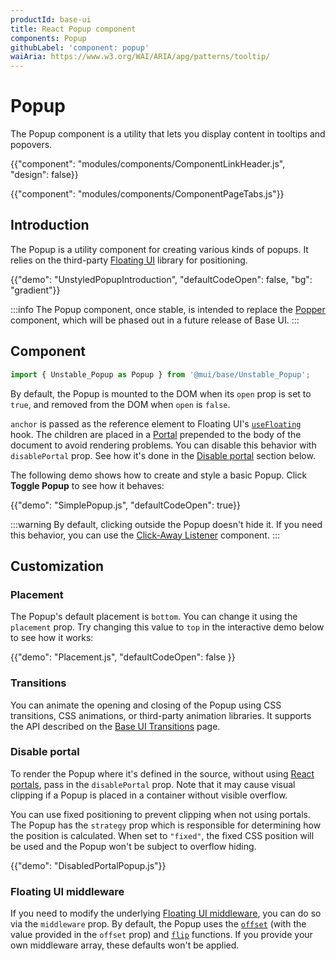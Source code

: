 ```yaml
---
productId: base-ui
title: React Popup component
components: Popup
githubLabel: 'component: popup'
waiAria: https://www.w3.org/WAI/ARIA/apg/patterns/tooltip/
---
```


# Popup

<p class="description">The Popup component is a utility that lets you display content in tooltips and popovers.</p>

{{"component": "modules/components/ComponentLinkHeader.js", "design": false}}

{{"component": "modules/components/ComponentPageTabs.js"}}

## Introduction

The Popup is a utility component for creating various kinds of popups.
It relies on the third-party [Floating UI](https://floating-ui.com/) library for positioning.

{{"demo": "UnstyledPopupIntroduction", "defaultCodeOpen": false, "bg": "gradient"}}

:::info
The Popup component, once stable, is intended to replace the [Popper](/base-ui/react-popper/) component, which will be phased out in a future release of Base UI.
:::

## Component

```jsx
import { Unstable_Popup as Popup } from '@mui/base/Unstable_Popup';
```

By default, the Popup is mounted to the DOM when its `open` prop is set to `true`, and removed from the DOM when `open` is `false`.

`anchor` is passed as the reference element to Floating UI's [`useFloating`](https://floating-ui.com/docs/react#positioning) hook.
The children are placed in a [Portal](/base-ui/react-portal/) prepended to the body of the document to avoid rendering problems.
You can disable this behavior with `disablePortal` prop.
See how it's done in the [Disable portal](#disable-portal) section below.

The following demo shows how to create and style a basic Popup.
Click **Toggle Popup** to see how it behaves:

{{"demo": "SimplePopup.js", "defaultCodeOpen": true}}

:::warning
By default, clicking outside the Popup doesn't hide it.
If you need this behavior, you can use the [Click-Away Listener](/base-ui/react-click-away-listener/) component.
:::

## Customization

### Placement

The Popup's default placement is `bottom`.
You can change it using the `placement` prop.
Try changing this value to `top` in the interactive demo below to see how it works:

{{"demo": "Placement.js", "defaultCodeOpen": false }}

### Transitions

You can animate the opening and closing of the Popup using CSS transitions, CSS animations, or third-party animation libraries.
It supports the API described on the [Base UI Transitions](/base-ui/react-transitions/) page.

### Disable portal

To render the Popup where it's defined in the source, without using [React portals](https://react.dev/reference/react-dom/createPortal), pass in the `disablePortal` prop.
Note that it may cause visual clipping if a Popup is placed in a container without visible overflow.

You can use fixed positioning to prevent clipping when not using portals.
The Popup has the `strategy` prop which is responsible for determining how the position is calculated.
When set to `"fixed"`, the fixed CSS position will be used and the Popup won't be subject to overflow hiding.

{{"demo": "DisabledPortalPopup.js"}}

### Floating UI middleware

If you need to modify the underlying [Floating UI middleware](https://floating-ui.com/docs/middleware), you can do so via the `middleware` prop.
By default, the Popup uses the [`offset`](https://floating-ui.com/docs/offset) (with the value provided in the `offset` prop) and [`flip`](https://floating-ui.com/docs/flip) functions.
If you provide your own middleware array, these defaults won't be applied.
